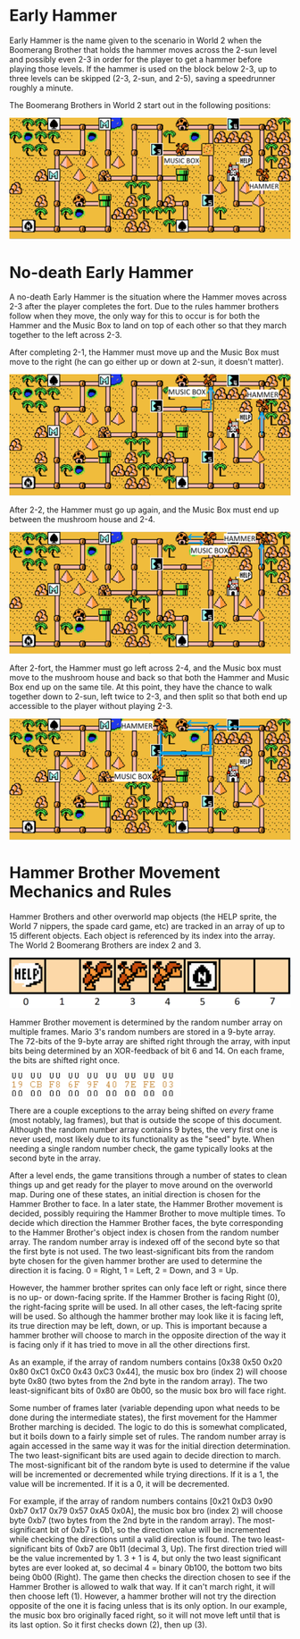 # Early Hammer

Early Hammer is the name given to the scenario in World 2 when the Boomerang Brother that holds the hammer moves across the 2-sun level and possibly even 2-3 in order for the player to get a hammer before playing those levels. If the hammer is used on the block below 2-3, up to three levels can be skipped (2-3, 2-sun, and 2-5), saving a speedrunner roughly a minute.

The Boomerang Brothers in  World 2 start out in the following positions:

![World 2 Hammer Brothers' starting position](images/w2-bros-starting-lg.png)

# No-death Early Hammer

A no-death Early Hammer is the situation where the Hammer moves across 2-3 after the player completes the fort. Due to the rules hammer brothers follow when they move, the only way for this to occur is for both the Hammer and the Music Box to land on top of each other so that they march together to the left across 2-3.

After completing 2-1, the Hammer must move up and the Music Box must move to the right (he can go either up or down at 2-sun, it doesn't matter).

![World 2 Hammer Brothers' Post-2-1 positions](images/w2-bros-post-2-1-lg.png)

After 2-2, the Hammer must go up again, and the Music Box must end up between the mushroom house and 2-4.

![World 2 Hammer Brothers' Post-2-2 positions](images/w2-bros-post-2-2-lg.png)

After 2-fort, the Hammer must go left across 2-4, and the Music box must move to the mushroom house and back so that both the Hammer and Music Box end up on the same tile. At this point, they have the chance to walk together down to 2-sun, left twice to 2-3, and then split so that both end up accessible to the player without playing 2-3.

![World 2 Hammer Brothers' Post-2-Fort positions](images/w2-bros-post-2-f-lg.png)

# Hammer Brother Movement Mechanics and Rules

Hammer Brothers and other overworld map objects (the HELP sprite, the World 7 nippers, the spade card game, etc) are tracked in an array of up to 15 different objects. Each object is referenced by its index into the array. The World 2 Boomerang Brothers are index 2 and 3.

![Overworld Map Object Arrray](images/object-array.png)

Hammer Brother movement is determined by the random number array on multiple frames. Mario 3's random numbers are stored in a 9-byte array. The 72-bits of the 9-byte array are shifted right through the array, with input bits being determined by an XOR-feedback of bit 6 and 14. On each frame, the bits are shifted right once.

![Random Number Array](images/rng.gif)

There are a couple exceptions to the array being shifted on _every_ frame (most notably, lag frames), but that is outside the scope of this document. Although the random number array contains 9 bytes, the very first one is never used, most likely due to its functionality as the "seed" byte. When needing a single random number check, the game typically looks at the second byte in the array.

After a level ends, the game transitions through a number of states to clean things up and get ready for the player to move around on the overworld map. During one of these states, an initial direction is chosen for the Hammer Brother to face. In a later state, the Hammer Brother movement is decided, possibly requiring the Hammer Brother to move multiple times. To decide which direction the Hammer Brother faces, the byte corresponding to the Hammer Brother's object index is chosen from the random number array. The random number array is indexed off of the second byte so that the first byte is not used. The two least-significant bits from the random byte chosen for the given hammer brother are used to determine the direction it is facing. 0 = Right, 1 = Left, 2 = Down, and 3 = Up. 

However, the hammer brother sprites can only face left or right, since there is no up- or down-facing sprite. If the Hammer Brother is facing Right (0), the right-facing sprite will be used. In all other cases, the left-facing sprite will be used. So although the hammer brother may look like it is facing left, its true direction may be left, down, or up. This is important because a hammer brother will choose to march in the opposite direction of the way it is facing only if it has tried to move in all the other directions first.

As an example, if the array of random numbers contains [0x38 0x50 0x20 0x80 0xC1 0xC0 0x43 0xC3 0x44], the music box bro (index 2) will choose byte 0x80 (two bytes from the 2nd byte in the random array). The two least-significant bits of 0x80 are 0b00, so the music box bro will face right.

Some number of frames later (variable depending upon what needs to be done during the intermediate states), the first movement for the Hammer Brother marching is decided. The logic to do this is somewhat complicated, but it boils down to a fairly simple set of rules. The random number array is again accessed in the same way it was for the initial direction determination. The two least-significant bits are used again to decide direction to march. The most-significant bit of the random byte is used to determine if the value will be incremented or decremented while trying directions. If it is a 1, the value will be incremented. If it is a 0, it will be decremented.

For example, if the array of random numbers contains [0x21 0xD3 0x90 0xb7 0x17 0x79 0x57 0xA5 0x0A], the music box bro (index 2) will choose byte 0xb7 (two bytes from the 2nd byte in the random array). The most-significant bit of 0xb7 is 0b1, so the direction value will be incremented while checking the directions until a valid direction is found. The two least-significant bits of 0xb7 are 0b11 (decimal 3, Up). The first direction tried will be the value incremented by 1. 3 + 1 is 4, but only the two least significant bytes are ever looked at, so decimal 4 = binary 0b100, the bottom two bits being 0b00 (Right). The game then checks the direction chosen to see if the Hammer Brother is allowed to walk that way. If it can't march right, it will then choose left (1). However, a hammer brother will not try the direction opposite of the one it is facing unless that is its only option. In our example, the music box bro originally faced right, so it will not move left until that is its last option. So it first checks down (2), then up (3).